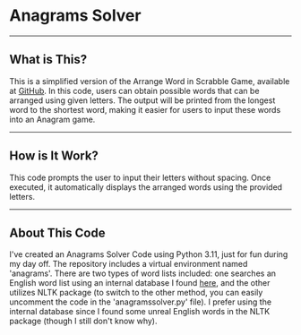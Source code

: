 # Anagrams Solver

---
## What is This?
This is a simplified version of the Arrange Word in Scrabble Game, available at <a href=https://github.com/njabdullah/ArrangeWordScrabble>GitHub</a>. In this code, users can obtain possible words that can be arranged using given letters. The output will be printed from the longest word to the shortest word, making it easier for users to input these words into an Anagram game.

---
## How is It Work?
This code prompts the user to input their letters without spacing. Once executed, it automatically displays the arranged words using the provided letters.

---
## About This Code
I've created an Anagrams Solver Code using Python 3.11, just for fun during my day off. The repository includes a virtual environment named 'anagrams'. There are two types of word lists included: one searches an English word list using an internal database I found [here](https://github.com/dwyl/english-words?tab=readme-ov-file), and the other utilizes NLTK package (to switch to the other method, you can easily uncomment the code in the 'anagramssolver.py' file). I prefer using the internal database since I found some unreal English words in the NLTK package (though I still don't know why).
